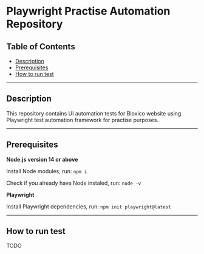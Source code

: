 # Playwright Practise Automation Repository

## Table of Contents

-   [Description](#description)
-   [Prerequisites](#prerequisites)
-   [How to run test](#how-to-run-test)

---

## Description

This repository contains UI automation tests for Bloxico website using Playwright test automation framework for practise purposes.  

---

## Prerequisites

**Node.js version 14 or above**

Install Node modules, run: `npm i`

Check if you already have Node instaled, run: `node -v`

**Playwright**

Install Playwright dependencies, run: `npm init playwright@latest` 

---

## How to run test

TODO